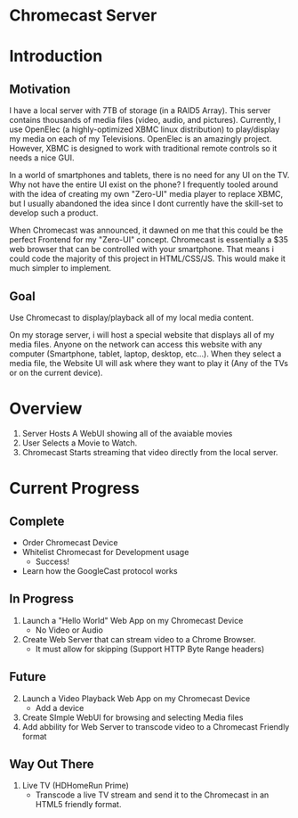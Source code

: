 Chromecast Server
=================

# Introduction

## Motivation
I have a local server with 7TB of storage (in a RAID5 Array).  This server contains thousands of media files (video, audio, and pictures).  Currently, I use OpenElec (a highly-optimized XBMC linux distribution) to play/display my media on each of my Televisions.  OpenElec is an amazingly project.  However, XBMC is designed to work with traditional remote controls so it needs a nice GUI.  

In a world of smartphones and tablets, there is no need for any UI on the TV.  Why not have the entire UI exist on the phone?  I frequently tooled around with the idea of creating my own "Zero-UI" media player to replace XBMC, but I usually abandoned the idea since I dont currently have the skill-set to develop such a product.  

When Chromecast was announced, it dawned on me that this could be the perfect Frontend for my "Zero-UI" concept.  Chromecast is essentially a $35 web browser that can be controlled with your smartphone.  That means i could code the majority of this project in HTML/CSS/JS.  This would make it much simpler to implement.

## Goal
Use Chromecast to display/playback all of my local media content.

On my storage server, i will host a special website that displays all of my media files.  Anyone on the network can access this website with any computer (Smartphone, tablet, laptop, desktop, etc...).  When they select a media file, the Website UI will ask where they want to play it (Any of the TVs or on the current device).  


# Overview
1. Server Hosts A WebUI showing all of the avaiable movies
2. User Selects a Movie to Watch.  
3. Chromecast Starts streaming that video directly from the local server.  

# Current Progress

## Complete
* Order Chromecast Device
* Whitelist Chromecast for Development usage
    * Success!
* Learn how the GoogleCast protocol works

## In Progress
1. Launch a "Hello World" Web App on my Chromecast Device
    * No Video or Audio
2. Create Web Server that can stream video to a Chrome Browser.
    * It must allow for skipping (Support HTTP Byte Range headers)

## Future
2. Launch a Video Playback Web App on my Chromecast Device
    * Add a device
3. Create SImple WebUI for browsing and selecting Media files
4. Add abbility for Web Server to transcode video to a Chromecast Friendly format

## Way Out There
1. Live TV (HDHomeRun Prime)
    * Transcode a live TV stream and send it to the Chromecast in an HTML5 friendly format.


